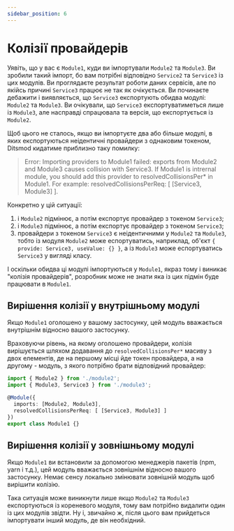 ```yaml
---
sidebar_position: 6
---
```


# Колізії провайдерів

Уявіть, що у вас є `Module1`, куди ви імпортували `Module2` та `Module3`. Ви зробили такий імпорт, бо вам потрібні відповідно `Service2` та `Service3` із цих модулів. Ви проглядаєте результат роботи даних сервісів, але по якійсь причині `Service3` працює не так як очікується. Ви починаєте дебажити і виявляється, що `Service3` експортують обидва модулі: `Module2` та `Module3`. Ви очікували, що `Service3` експортуватиметься лише із `Module3`, але насправді спрацювала та версія, що експортується із `Module2`.

Щоб цього не сталось, якщо ви імпортуєте два або більше модулі, в яких експортуються неідентичні провайдери з однаковим токеном, Ditsmod кидатиме приблизно таку помилку:

> Error: Importing providers to Module1 failed: exports from Module2 and Module3 causes collision with Service3. If Module1 is intrernal module, you should add this provider to resolvedCollisionsPer* in Module1. For example: resolvedCollisionsPerReq: [ [Service3, Module3] ].

Конкретно у цій ситуації:

1. і `Module2` підмінює, а потім експортує провайдер з токеном `Service3`;
2. і `Module3` підмінює, а потім експортує провайдер з токеном `Service3`;
3. провайдери з токеном `Service3` є неідентичними у `Module2` та `Module3`, тобто із модуля `Module2` може еспортуватись, наприклад, об'єкт `{ provide: Service3, useValue: {} }`, а із `Module3` може еспортуватись `Service3` у вигляді класу.

І оскільки обидва ці модулі імпортуються у `Module1`, якраз тому і виникає "колізія провайдерів", розробник може не знати яка із цих підмін буде працювати в `Module1`.

## Вирішення колізії у внутрішньому модулі

Якщо `Module1` оголошено у вашому застосунку, цей модуль вважається внутрішнім відносно вашого застосунку.

Враховуючи рівень, на якому оголошено провайдери, колізія вирішується шляхом додавання до `resolvedCollisionsPer*` масиву з двох елементів, де на першому місці йде токен провайдера, а на другому - модуль, з якого потрібно брати відповідний провайдер:

```ts
import { Module2 } from './module2';
import { Module3, Service3 } from './module3';

@Module({
  imports: [Module2, Module3],
  resolvedCollisionsPerReq: [ [Service3, Module3] ]
})
export class Module1 {}
```

## Вирішення колізії у зовнішньому модулі

Якщо `Module1` ви встановили за допомогою менеджерів пакетів (npm, yarn і т.д.), цей модуль вважається зовнішнім відносно вашого застосунку. Немає сенсу локально змінювати зовнішній модуль щоб вирішити колізію.

Така ситуація може виникнути лише якщо `Module2` та `Module3` експортуються із кореневого модуля, тому вам потрібно видалити один із цих модулів звідти. Ну і, звичайно ж, після цього вам прийдеться імпортувати інший модуль, де він необхідний.